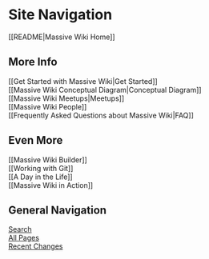 # Site Navigation

[[README|Massive Wiki Home]]  

## More Info

[[Get Started with Massive Wiki|Get Started]]  
[[Massive Wiki Conceptual Diagram|Conceptual Diagram]]  
[[Massive Wiki Meetups|Meetups]]  
[[Massive Wiki People]]  
[[Frequently Asked Questions about Massive Wiki|FAQ]]  

## Even More

[[Massive Wiki Builder]]  
[[Working with Git]]  
[[A Day in the Life]]  
[[Massive Wiki in Action]]  

## General Navigation

[Search](/search.html)  
[All Pages](/all-pages.html)  
[Recent Changes](/recent-pages.html)
